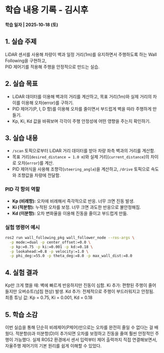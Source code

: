 # 학습 내용 기록 - 김시후  
**학습 일자 | 2025-10-18 (토)**  

## 1. 실습 주제  
LiDAR 센서를 사용해 차량이 벽과 일정 거리(1m)를 유지하면서 주행하도록 하는 Wall Following을 구현하고,  
PID 제어기를 적용해 주행을 안정적으로 만드는 실습.  

## 2. 실습 목표  
- LiDAR 데이터를 이용해 벽과의 거리를 계산하고, 목표 거리(1m)와 실제 거리의 차이를 이용해 오차(error)를 구하기.  
- PID 제어기(P, I, D 항)를 이용해 오차를 줄이면서 부드럽게 벽을 따라 주행하게 만들기.  
- Kp, Ki, Kd 값을 바꿔보며 각각이 주행 안정성에 어떤 영향을 주는지 확인하기.  

## 3. 실습 내용  
- `/scan` 토픽으로부터 LiDAR 거리 데이터를 받아 차량 좌측 벽과의 거리를 계산함.  
- 목표 거리(`desired_distance = 1.0 m`)와 실제 거리(`current_distance`)의 차이로 오차(`error`)를 계산.  
- PID 제어식을 사용해 조향각(`steering_angle`)을 계산하고, `/drive` 토픽으로 속도와 조향값을 차량에 전달함.  

### PID 각 항의 역할  
- **Kp (비례항):** 오차에 비례해서 즉각적으로 반응. 너무 크면 진동 발생.  
- **Ki (적분항):** 누적된 오차를 보정. 너무 크면 과도한 반응으로 불안정해짐.  
- **Kd (미분항):** 오차 변화율을 이용해 진동을 줄이고 부드럽게 만듦.  

### 실험 명령어 예시  
```bash
ros2 run wall_following_pkg wall_follower_node --ros-args \
  -p mode:=dual -p center_offset:=0.0 \
  -p kp:=0.75 -p ki:=0.001 -p kd:=0.18 \
  -p lookahead:=0.8 -p velocity:=1.0 \
  -p phi_deg:=55.0 -p theta_deg:=8.0 -p max_wall_dist:=8.0
```

## 4. 실험 결과
Kp만 크게 했을 때: 벽에 빠르게 반응하지만 진동이 심함.
Ki 추가: 편향된 주행이 줄어들지만 오버슈트(넘침 현상) 발생.
Kd 추가: 전체적으로 주행이 부드러워지고 안정됨.
최종 튜닝 값: Kp = 0.75, Ki = 0.001, Kd = 0.18

## 5. 학습 소감
이번 실습을 통해 단순히 비례제어(P제어)만으로는 오차를 완전히 줄일 수 없다는 걸 배웠다. 적분항(I)과 미분항(D)이 추가되면 오차를 보정하고 진동을 줄여 훨씬 안정적인 주행이 가능했다. 실제 ROS2 환경에서 센서 입력부터 제어 출력까지 직접 연결해보면서, 자율주행 제어기의 기본 원리를 쉽게 이해할 수 있었다.

